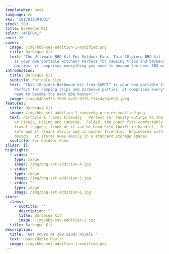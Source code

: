 ```yaml
---
templateKey: post
language: en
sku: "1017030301001"
stock: 500
title: Barbeque Kit
color: "#FEFB41"
sort: 28
cover:
  image: /img/bbq-set-addition-1-modified.png
  title: Barbeque Kit
  text: "The Ultimate BBQ Kit For Outdoor Fans  This 18-piece BBQ kit from KAMPIT
    is your own portable kitchen! Perfect for camping trips and barbecue
    parties, it comprises everything you need to become the next BBQ master! "
introduction:
  title: Barbeque Kit
  subtitle: Portable Size
  text: "This 18-piece Barbeque kit from KAMPIT is your own portable kitchen!
    Perfect for camping trips and barbecue parties, it comprises everything you
    need to become the next BBQ master! "
  image: /img/6483e353-fb05-4e37-9f78-f34c4a0a1089.jpeg
features:
  title: Barbeque Kit
  image: /img/bbq_set_addition_1-removebg-preview-modified.png
  text: Portable & Travel Friendly   Perfect for family outings to the Beach, Park
    or Picnic, Hiking and Camping.  Folded, the pouch fits comfortably into
    travel luggage, trunk or it can be hand held (built in handle),  Dishwasher
    safe and it cleans easily and is washer friendly.  Engineered with a sleek
    design.  It stores away easily in a standard storage spaces.
  subtitle: For Outdoor Fans
slider: []
highlights:
  - video: ""
    type: image
    image: /img/bbq-set-addition-4.jpg
  - video: ""
    type: image
    image: /img/bbq-set-addition-5.jpg
  - video: ""
    type: image
    image: /img/bbq-set-addition-6.jpg
store:
  items:
    - subtitle: ""
      description: ""
      title: Barbecue Kit
      image: /img/bbq-set-addition-2.jpg
  title: Barbeque Kit
description:
  title: "Get yours at 299 Saudi Riyals "
  text: Unavoidable Deal!!
  image: /img/bbq-set-addition-1-modified.png
---
```

